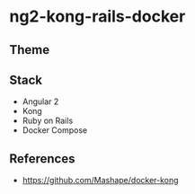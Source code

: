 # ng2-kong-rails-docker
## Theme
## Stack
* Angular 2
* Kong 
* Ruby on Rails
* Docker Compose

## References
* https://github.com/Mashape/docker-kong
